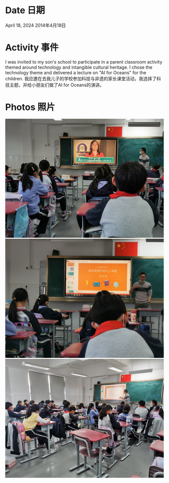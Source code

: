 # Date 日期
April 18, 2024 2014年4月18日
# Activity 事件
I was invited to my son's school to participate in a parent classroom activity themed around technology and intangible cultural heritage. I chose the technology theme and delivered a lecture on "AI for Oceans" for the children.
我应邀在去我儿子的学校参加科技与非遗的家长课堂活动，我选择了科技主题，并给小朋友们做了AI for Oceans的演讲。
# Photos 照片
![alt text](MRRJ2994.JPG)
![alt text](BDTZ7698.JPG)
![alt text](BDMY1453.JPG)